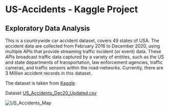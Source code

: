 # US-Accidents - Kaggle Project
## Exploratory Data Analysis

This is a countrywide car accident dataset, covers 49 states of USA. The accident data are collected from February 2016 to December 2020, using multiple APIs that provide streaming traffic incident (or event) data. These APIs broadcast traffic data captured by a variety of entities, such as the US and state departments of transportation, law enforcement agencies, traffic cameras, and traffic sensors within the road-networks. Currently, there are 3 Million accident records in this dataset.

The dataset is taken from [Kaggle](https://www.kaggle.com/)

Dataset [US_Accidents_Dec20_Updated.csv](https://www.kaggle.com/sobhanmoosavi/us-accidents)

![US_Accidents_Map](https://user-images.githubusercontent.com/34395248/120116887-05bef800-c1a8-11eb-9690-7bac2384b860.jpg)
